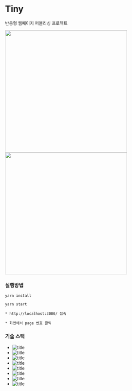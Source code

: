 # Tiny

반응형 웹페이지 퍼블리싱 프로젝트

<img src="https://user-images.githubusercontent.com/52827441/97517197-1ae86400-19d8-11eb-9b86-28ffaddf8ec0.png" width="400px"/>
<img src="https://user-images.githubusercontent.com/52827441/97517265-3a7f8c80-19d8-11eb-8ad4-30d328a68e22.png" width="400px"/>

### 실행방법

```
yarn install

yarn start

* http://localhost:3000/ 접속

* 화면에서 page 번호 클릭
```

### 기술 스택

- ![title](https://img.shields.io/badge/-React-61DAFB?&logo=react&logoColor=white)
- ![title](https://img.shields.io/badge/-SCSS-C76395?&logo=sass&logoColor=white)
- ![title](https://img.shields.io/badge/-Ant_Design-F03A4D?&logo=ant-design&logoColor=white)
- ![title](https://img.shields.io/badge/-Yarn-348BB3?&logo=yarn&logoColor=white)
- ![title](https://img.shields.io/badge/-Webpack-1B74BA?&logo=webpack&logoColor=#8ACEF2)
- ![title](https://img.shields.io/badge/-Babel-black?&logo=Babel&logoColor=#8ACEF2)
- ![title](https://img.shields.io/badge/-ESLint-4B32C3?&logo=ESLint&logoColor=white)
- ![title](https://img.shields.io/badge/-Prettier-F7B93E?&logo=Prettier&logoColor=white)
